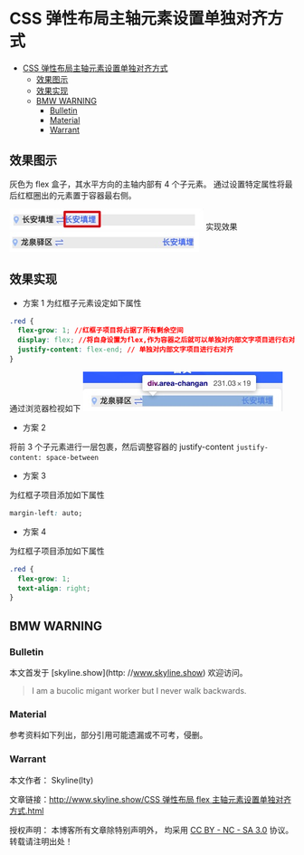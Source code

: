 # CSS 弹性布局主轴元素设置单独对齐方式

<!-- @import "[TOC]" {cmd="toc" depthFrom=1 depthTo=6 orderedList=false} -->

<!-- code_chunk_output -->

- [CSS 弹性布局主轴元素设置单独对齐方式](#css-弹性布局主轴元素设置单独对齐方式)
  - [效果图示](#效果图示)
  - [效果实现](#效果实现)
  - [BMW WARNING](#bmw-warning)
    - [Bulletin](#bulletin)
    - [Material](#material)
    - [Warrant](#warrant)

<!-- /code_chunk_output -->

## 效果图示

灰色为 flex 盒子，其水平方向的主轴内部有 4 个子元素。
通过设置特定属性将最后红框圈出的元素置于容器最右侧。

![CSS弹性布局flex主轴元素设置单独对齐方式20220617145752](https://raw.githubusercontent.com/skylinety/blog-pics/master/imgs/CSS%E5%BC%B9%E6%80%A7%E5%B8%83%E5%B1%80flex%E4%B8%BB%E8%BD%B4%E5%85%83%E7%B4%A0%E8%AE%BE%E7%BD%AE%E5%8D%95%E7%8B%AC%E5%AF%B9%E9%BD%90%E6%96%B9%E5%BC%8F20220617145752.png)
实现效果
![CSS弹性布局flex主轴元素设置单独对齐方式20220617145350](https://raw.githubusercontent.com/skylinety/blog-pics/master/imgs/CSS%E5%BC%B9%E6%80%A7%E5%B8%83%E5%B1%80flex%E4%B8%BB%E8%BD%B4%E5%85%83%E7%B4%A0%E8%AE%BE%E7%BD%AE%E5%8D%95%E7%8B%AC%E5%AF%B9%E9%BD%90%E6%96%B9%E5%BC%8F20220617145350.png)

## 效果实现

- 方案 1
  为红框子元素设定如下属性

```css
.red {
  flex-grow: 1; //红框子项目将占据了所有剩余空间
  display: flex; //将自身设置为flex,作为容器之后就可以单独对内部文字项目进行右对齐
  justify-content: flex-end; // 单独对内部文字项目进行右对齐
}
```

通过浏览器检视如下
![CSS弹性布局flex主轴元素设置单独对齐方式20220617150203](https://raw.githubusercontent.com/skylinety/blog-pics/master/imgs/CSS%E5%BC%B9%E6%80%A7%E5%B8%83%E5%B1%80flex%E4%B8%BB%E8%BD%B4%E5%85%83%E7%B4%A0%E8%AE%BE%E7%BD%AE%E5%8D%95%E7%8B%AC%E5%AF%B9%E9%BD%90%E6%96%B9%E5%BC%8F20220617150203.png)

- 方案 2

将前 3 个子元素进行一层包裹，然后调整容器的 justify-content
`justify-content: space-between`

- 方案 3

为红框子项目添加如下属性

```css
margin-left: auto;
```

- 方案 4

为红框子项目添加如下属性

```css
.red {
  flex-grow: 1;
  text-align: right;
}
```

## BMW WARNING

### Bulletin

本文首发于 [skyline.show](http: //www.skyline.show) 欢迎访问。

> I am a bucolic migant worker but I never walk backwards.

### Material

参考资料如下列出，部分引用可能遗漏或不可考，侵删。

>

### Warrant

本文作者： Skyline(lty)

文章链接：[http://www.skyline.show/CSS 弹性布局 flex 主轴元素设置单独对齐方式.html](http://www.skyline.show/CSS弹性布局flex主轴元素设置单独对齐方式.html)

授权声明： 本博客所有文章除特别声明外， 均采用 [CC BY - NC - SA 3.0](https://creativecommons.org/licenses/by-nc-sa/3.0/deed.zh) 协议。 转载请注明出处！
